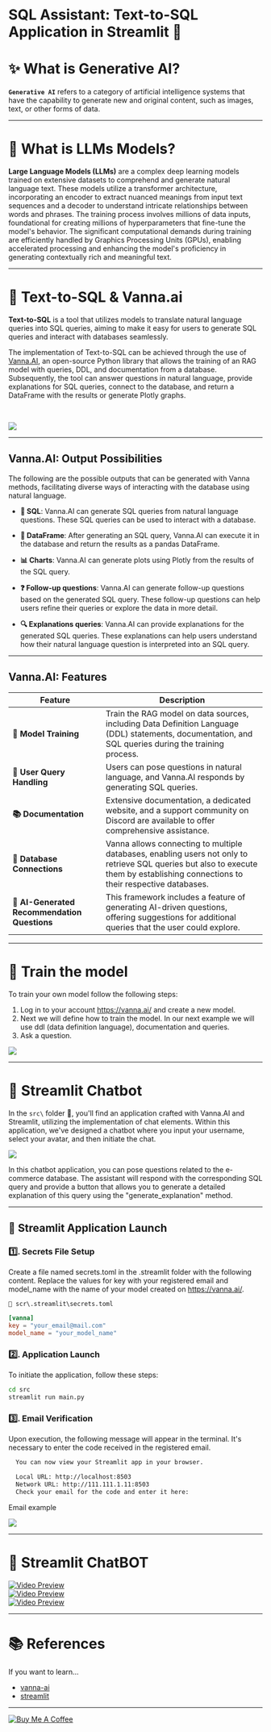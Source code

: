 # SQL Assistant: Text-to-SQL Application in Streamlit 🤖

# ✨ What is Generative AI?
**`Generative AI`**  refers to a category of artificial intelligence systems that have the capability to generate new and original content, such as images, text, or other forms of data.

---

# 🧪 What is LLMs Models?
**Large Language Models (LLMs)** are a complex deep learning models trained on extensive datasets to comprehend and generate natural language text. These models utilize a transformer architecture, incorporating an encoder to extract nuanced meanings from input text sequences and a decoder to understand intricate relationships between words and phrases. The training process involves millions of data inputs, foundational for creating millions of hyperparameters that fine-tune the model's behavior. The significant computational demands during training are efficiently handled by Graphics Processing Units (GPUs), enabling accelerated processing and enhancing the model's proficiency in generating contextually rich and meaningful text.

---

# 🤖 Text-to-SQL & Vanna.ai

**Text-to-SQL** is a tool that utilizes models to translate natural language queries into SQL queries, aiming to make it easy for users to generate SQL queries and interact with databases seamlessly. 

The implementation of Text-to-SQL can be achieved through the use of [Vanna.AI](https://vanna.ai/), an open-source Python library that allows the training of an RAG model with queries, DDL, and documentation from a database. Subsequently, the tool can answer questions in natural language, provide explanations for SQL queries, connect to the database, and return a DataFrame with the results or generate Plotly graphs.

<br>

![](https://raw.githubusercontent.com/r0mymendez/text-to-sql/main/img/Text-to-SQL.png)


---

## Vanna.AI: Output Possibilities

The following are the possible outputs that can be generated with Vanna methods, facilitating diverse ways of interacting with the database using natural language.

* **📄 SQL**: Vanna.AI can generate SQL queries from natural language questions. These SQL queries can be used to interact with a database.

* **📁 DataFrame**: After generating an SQL query, Vanna.AI can execute it in the database and return the results as a pandas DataFrame.

* **📊 Charts**: Vanna.AI can generate plots using Plotly from the results of the SQL query.

* **❓ Follow-up questions**: Vanna.AI can generate follow-up questions based on the generated SQL query. These follow-up questions can help users refine their queries or explore the data in more detail.

* **🔍 Explanations queries**: Vanna.AI can provide explanations for the generated SQL queries. These explanations can help users understand how their natural language question is interpreted into an SQL query.

---

## Vanna.AI: Features

| Feature | Description |
|---------|-------------|
| **🚀 Model Training** | Train the RAG model on data sources, including Data Definition Language (DDL) statements, documentation, and SQL queries during the training process. |
| **🤖 User Query Handling** | Users can pose questions in natural language, and Vanna.AI responds by generating SQL queries. |
| **📚 Documentation** | Extensive documentation, a dedicated website, and a support community on Discord are available to offer comprehensive assistance. | 
| **🔌 Database Connections** | Vanna allows connecting to multiple databases, enabling users not only to retrieve SQL queries but also to execute them by establishing connections to their respective databases. |
| **🤔 AI-Generated Recommendation Questions** | This framework includes a feature of generating AI-driven questions, offering suggestions for additional queries that the user could explore. |

---

# 🧪 Train the model 
To train your own model follow the following steps:
1. Log in to your account https://vanna.ai/ and create a new model.
2. Next we will define how to train the model. In our next example we will use ddl (data definition language), documentation and queries.
3. Ask a question.

![](img/ecommerce_database.png)

---

# 💬 Streamlit Chatbot

In the `src\` folder 📁, you'll find an application crafted with Vanna.AI and Streamlit, utilizing the implementation of chat elements. Within this application, we've designed a chatbot where you input your username, select your avatar, and then initiate the chat.

![](img/streamlit-vanna-ai.png)

In this chatbot application, you can pose questions related to the e-commerce database. The assistant will respond with the corresponding SQL query and provide a button that allows you to generate a detailed explanation of this query using the "generate_explanation" method.

---

## 💬 Streamlit Application Launch

### 1️⃣. Secrets File Setup 
Create a file named secrets.toml in the .streamlit folder with the following content. Replace the values for key with your registered email and model_name with the name of your model created on https://vanna.ai/.

`📄 scr\.streamlit\secrets.toml`
```toml
[vanna]
key = "your_email@mail.com"
model_name = "your_model_name"
```

### 2️⃣. Application Launch
To initiate the application, follow these steps:
```bash 
cd src
streamlit run main.py
```

### 3️⃣. Email Verification
Upon execution, the following message will appear in the terminal. It's necessary to enter the code received in the registered email.

```bash
  You can now view your Streamlit app in your browser.

  Local URL: http://localhost:8503
  Network URL: http://111.111.1.11:8503
  Check your email for the code and enter it here: 
```

Email example

![](img/vanna-email.png)

---

# 🤖 Streamlit ChatBOT

[![Video Preview](img/chatbot-1.png)](https://youtu.be/V08FCQMr8NE)
<br>
[![Video Preview](img/chatbot-2.png)](https://youtu.be/V08FCQMr8NE)
<br>
[![Video Preview](img/chatbot-3.png)](https://youtu.be/V08FCQMr8NE)


---


# 📚 References
If you want to learn...
* [vanna-ai](https://github.com/vanna-ai/vanna)
* [streamlit](https://www.streamlit.io/)

---

[![Buy Me A Coffee](https://img.shields.io/badge/Buy%20Me%20A%20Coffee-support%20my%20work-FFDD00?style=flat&labelColor=101010&logo=buy-me-a-coffee&logoColor=white)](https://www.buymeacoffee.com/r0mymendez)
